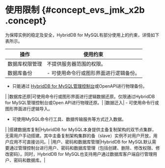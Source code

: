 # 使用限制 {#concept_evs_jmk_x2b .concept}

为保障实例的稳定及安全，HybridDB for MySQL有部分使用上的约束，详情如下表所示。

|操作|使用约束|
|--|----|
|数据库权限管理|不提供服务器范围的权限。|
|数据库备份| -   可使用命令行或图形界面进行逻辑备份。
-   只能通过 [HybridDB for MySQL管理控制台](https://petadata.console.aliyun.com/)或OpenAPI进行物理备份。

 |
|数据库还原|可使用命令行或图形界面进行逻辑数据还原。仅限通过HybridDB for MySQL管理控制台或Open API进行物理还原。|
|数据迁入| -   可使用命令行或图形界面进行逻辑导入。
-   可使用MySQL命令行工具、数据传输服务等方式迁入数据。

 |
|搭建数据库复制|HybridDB for MySQL本身提供主备复制架构的双节点集群，无需用户手动搭建。其中主备复制架构集群的备（slave）实例不对用户开放，用户应用不可直接访问。|
|用户、密码和数据库管理|HybridDB for MySQL默认需要通过管理控制台进行用户、密码和数据库管理（包括创建、删除、修改权限、修改密码）。同时，HybridDB for MySQL也支持用户通过数据库客户端自行管理用户、密码和数据库。|

